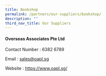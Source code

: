 ```yaml
---
title: Bookshop
permalink: /partners/our-suppliers/bookshop/
description: ""
third_nav_title: Our Suppliers
---
```

<h4><strong>Overseas Associates Pte Ltd</strong></h4>
<p>Contact Number : 6382 6789</p>
<p>Email : <a href="mailto:sales@oapl.sg">sales@oapl.sg</a></p>
<p>Website : <a href="https://www.oapl.sg/" target="">https://www.oapl.sg/</a></p>